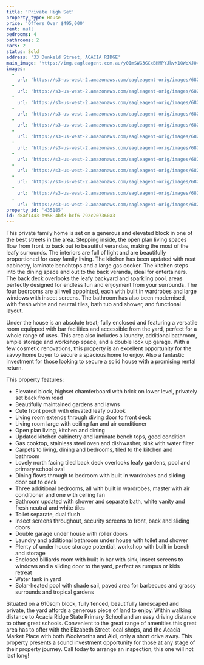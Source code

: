 ```yaml
---
title: 'Private High Set'
property_type: House
price: 'Offers Over $495,000'
rent: null
bedrooms: 4
bathrooms: 2
cars: 2
status: Sold
address: '33 Dunkeld Street, ACACIA RIDGE'
main_image: 'https://img.eagleagent.com.au/y0ImSWG3GCxBHMPYJkvK1QWoXJ0=/1280x854/smart/https://s3-us-west-2.amazonaws.com/eagleagent-orig/images/6821458/126234930-image-M.jpg'
images:
  -
    url: 'https://s3-us-west-2.amazonaws.com/eagleagent-orig/images/6821469/126234930-image-K.jpg'
  -
    url: 'https://s3-us-west-2.amazonaws.com/eagleagent-orig/images/6821468/126234930-image-J.jpg'
  -
    url: 'https://s3-us-west-2.amazonaws.com/eagleagent-orig/images/6821467/126234930-image-I.jpg'
  -
    url: 'https://s3-us-west-2.amazonaws.com/eagleagent-orig/images/6821466/126234930-image-H.jpg'
  -
    url: 'https://s3-us-west-2.amazonaws.com/eagleagent-orig/images/6821465/126234930-image-G.jpg'
  -
    url: 'https://s3-us-west-2.amazonaws.com/eagleagent-orig/images/6821464/126234930-image-F.jpg'
  -
    url: 'https://s3-us-west-2.amazonaws.com/eagleagent-orig/images/6821463/126234930-image-E.jpg'
  -
    url: 'https://s3-us-west-2.amazonaws.com/eagleagent-orig/images/6821462/126234930-image-D.jpg'
  -
    url: 'https://s3-us-west-2.amazonaws.com/eagleagent-orig/images/6821461/126234930-image-C.jpg'
  -
    url: 'https://s3-us-west-2.amazonaws.com/eagleagent-orig/images/6821460/126234930-image-B.jpg'
  -
    url: 'https://s3-us-west-2.amazonaws.com/eagleagent-orig/images/6821459/126234930-image-A.jpg'
  -
    url: 'https://s3-us-west-2.amazonaws.com/eagleagent-orig/images/6821458/126234930-image-M.jpg'
property_id: '435185'
id: d8af1443-b958-4bf8-bcf6-792c207360a3
---
```

This private family home is set on a generous and elevated block in one of the best streets in the area. Stepping inside, the open plan living spaces flow from front to back out to beautiful verandas, making the most of the leafy surrounds. The interiors are full of light and are beautifully proportioned for easy family living. The kitchen has been updated with neat cabinetry, laminate benchtops and a large gas cooker. The kitchen steps into the dining space and out to the back veranda, ideal for entertainers. The back deck overlooks the leafy backyard and sparkling pool, areas perfectly designed for endless fun and enjoyment from your surrounds. The four bedrooms are all well appointed, each with built in wardrobes and large windows with insect screens. The bathroom has also been modernised, with fresh white and neutral tiles, bath tub and shower, and functional layout.

Under the house is an absolute treat; fully enclosed and featuring a versatile room equipped with bar facilities and accessible from the yard, perfect for a whole range of uses. This area also includes a laundry, additional bathroom, ample storage and workshop space, and a double lock up garage. With a few cosmetic renovations, this property is an excellent opportunity for the savvy home buyer to secure a spacious home to enjoy. Also a fantastic investment for those looking to secure a solid house with a promising rental return.

This property features:

*  Elevated block, highset chamferboard with brick on lower level, privately set back from road
*  Beautifully maintained gardens and lawns
*  Cute front porch with elevated leafy outlook
*  Living room extends through diving door to front deck
*  Living room large with ceiling fan and air conditioner
*  Open plan living, kitchen and dining
*  Updated kitchen cabinetry and laminate bench tops, good condition
*  Gas cooktop, stainless steel oven and dishwasher, sink with water filter
*  Carpets to living, dining and bedrooms, tiled to the kitchen and bathroom
*  Lovely north facing tiled back deck overlooks leafy gardens, pool and primary school oval
*  Dining flows through to bedroom with built in wardrobes and sliding door out to deck
*  Three additional bedrooms, all with built in wardrobes, master with air conditioner  and one with ceiling fan
*  Bathroom updated with shower and separate bath, white vanity and fresh neutral and white tiles
*  Toilet separate, dual flush
*  Insect screens throughout, security screens to front, back and sliding doors
*  Double garage under house with roller doors
*  Laundry and additional bathroom under house with toilet and shower
*  Plenty of under house storage potential, workshop with built in bench and storage
*  Enclosed billiards room with built in bar with sink, insect screens to windows and a sliding door to the yard, perfect as rumpus or kids retreat
*  Water tank in yard
*  Solar-heated pool with shade sail, paved area for barbecues and grassy surrounds and tropical gardens

Situated on a 610sqm block, fully fenced, beautifully landscaped and private, the yard affords a generous piece of land to enjoy. Within walking distance to Acacia Ridge State Primary School and an easy driving distance to other great schools. Convenient to the great range of amenities this great area has to offer with the Elizabeth Street local shops, and the Acacia Market Place with both Woolworths and Aldi, only a short drive away. This property presents a sound investment opportunity for those at any stage of their property journey. Call today to arrange an inspection, this one will not last long!